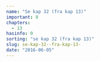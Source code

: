 ```yaml
---
name: "Se kap 32 (fra kap 13)"
important: 0
chapters:
  - 13
hasinfo: 0
sorting: "se kap 32 (fra kap 13)"
slug: se-kap-32--fra-kap-13-
date: "2016-06-05"
---
```

